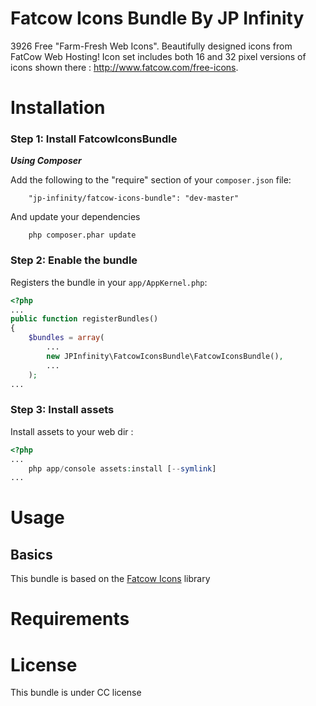 Fatcow Icons Bundle By JP Infinity
==================================

3926 Free "Farm-Fresh Web Icons". Beautifully designed icons from FatCow Web Hosting! Icon set includes both 16 and 32 pixel versions of icons shown there : http://www.fatcow.com/free-icons.

Installation
============

### Step 1: Install FatcowIconsBundle

***Using Composer***

Add the following to the "require" section of your `composer.json` file:

```
    "jp-infinity/fatcow-icons-bundle": "dev-master"
```

And update your dependencies

```
    php composer.phar update
```


### Step 2: Enable the bundle

Registers the bundle in your `app/AppKernel.php`:

```php
<?php
...
public function registerBundles()
{
    $bundles = array(
        ...
        new JPInfinity\FatcowIconsBundle\FatcowIconsBundle(),
        ...
    );
...
```

### Step 3: Install assets

Install assets to your web dir :

```php
<?php
...
    php app/console assets:install [--symlink]
...
```

Usage
=====

Basics
------

This bundle is based on the [Fatcow Icons](http://www.fatcow.com/free-icons) library

Requirements
============


License
=======

This bundle is under CC license
